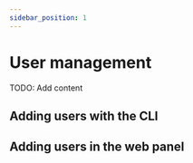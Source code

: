 ```yaml
---
sidebar_position: 1
---
```


# User management

TODO: Add content

## Adding users with the CLI

## Adding users in the web panel
